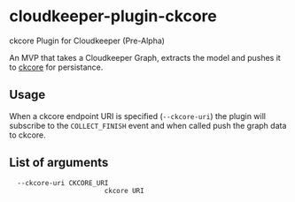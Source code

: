 # cloudkeeper-plugin-ckcore
ckcore Plugin for Cloudkeeper (Pre-Alpha)

An MVP that takes a Cloudkeeper Graph, extracts the model and pushes it to [ckcore](https://github.com/someengineering/ckcore) for persistance.


## Usage
When a ckcore endpoint URI is specified (`--ckcore-uri`) the plugin will subscribe to the `COLLECT_FINISH` event and when called push the graph data to ckcore.

## List of arguments
```
  --ckcore-uri CKCORE_URI
                        ckcore URI
```
